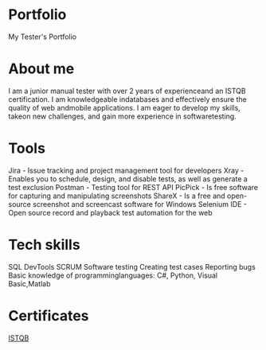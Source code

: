 # Portfolio
My Tester's Portfolio
# About me 
I am a junior manual tester with over 2 years of experienceand an ISTQB certification. I am knowledgeable indatabases and effectively ensure the quality of web andmobile applications. I am eager to develop my skills, takeon new challenges, and gain more experience in softwaretesting.
# Tools
Jira - Issue tracking and project management tool for developers
Xray - Enables you to schedule, design, and disable tests, as well as generate a test exclusion
Postman - Testing tool for REST API
PicPick - Is free software for capturing and manipulating screenshots
ShareX - Is a free and open-source screenshot and screencast software for Windows
Selenium IDE - Open source record and playback test automation for the web
# Tech skills
SQL
DevTools
SCRUM
Software testing
Creating test cases
Reporting bugs
Basic knowledge of programminglanguages: C#, Python, Visual Basic,Matlab
# Certificates
[ISTQB](http://scr.istqb.org/?name=Martyna+Janik&number=CTFL4-2025-23045-SJSI&orderBy=relevancy&orderDirection=&dateStart=&dateEnd=&expiryStart=&expiryEnd=&certificationBody=&examProvider=&certificationLevel=&country=)



